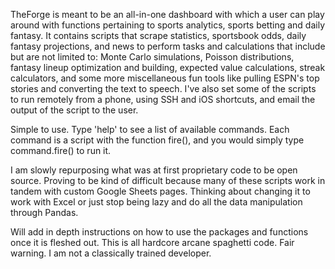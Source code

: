 TheForge is meant to be an all-in-one dashboard with which a user can play around with functions pertaining to sports analytics, sports betting and daily fantasy. It contains scripts that scrape statistics, sportsbook odds, daily fantasy projections, and news to perform tasks and calculations that include but are not limited to: Monte Carlo simulations, Poisson distributions, fantasy lineup optimization and building, expected value calculations, streak calculators, and some more miscellaneous fun tools like pulling ESPN's top stories and converting the text to speech. I've also set some of the scripts to run remotely from a phone, using SSH and iOS shortcuts, and email the output of the script to the user. 

Simple to use. Type 'help' to see a list of available commands. Each command is a script with the function fire(), and you would simply type command.fire() to run it.

I am slowly repurposing what was at first proprietary code to be open source. Proving to be kind of difficult because many of these scripts work in tandem with custom Google Sheets pages. Thinking about changing it to work with Excel or just stop being lazy and do all the data manipulation through Pandas. 

Will add in depth instructions on how to use the packages and functions once it is fleshed out. This is all hardcore arcane spaghetti code. 
Fair warning. I am not a classically trained developer. 
